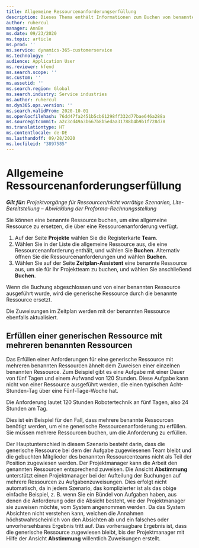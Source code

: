 ```yaml
---
title: Allgemeine Ressourcenanforderungserfüllung
description: Dieses Thema enthält Informationen zum Buchen von benannten Ressourcen für eine generische Ressourcenanforderung.
author: ruhercul
manager: AnnBe
ms.date: 09/23/2020
ms.topic: article
ms.prod: ''
ms.service: dynamics-365-customerservice
ms.technology: ''
audience: Application User
ms.reviewer: kfend
ms.search.scope: ''
ms.custom: ''
ms.assetid: ''
ms.search.region: Global
ms.search.industry: Service industries
ms.author: ruhercul
ms.dyn365.ops.version: ''
ms.search.validFrom: 2020-10-01
ms.openlocfilehash: 76dd47fa2451b5cb61298ff332d77bae646a288a
ms.sourcegitcommit: a2c3cd49a3b667b8b5edaa31788b4b9b1f728d78
ms.translationtype: HT
ms.contentlocale: de-DE
ms.lasthandoff: 09/28/2020
ms.locfileid: "3897585"
---
```

# <a name="generic-resource-requirement-fulfillment"></a>Allgemeine Ressourcenanforderungserfüllung

_**Gilt für:** Projektvorgänge für Ressourcen/nicht vorrätige Szenarien, Lite-Bereitstellung – Abwicklung der Proforma-Rechnungsstellung_

Sie können eine benannte Ressource buchen, um eine allgemeine Ressource zu ersetzen, die über eine Ressourcenanforderung verfügt.

1. Auf der Seite **Projekte** wählen Sie die Registerkarte **Team**.
2. Wählen Sie in der Liste die allgemeine Ressource aus, die eine Ressourcenanforderung enthält, und wählen Sie **Buchen**. Alternativ öffnen Sie die Ressourcenanforderungen und wählen **Buchen**.
3. Wählen Sie auf der Seite **Zeitplan-Assistent** eine benannte Ressource aus, um sie für Ihr Projektteam zu buchen, und wählen Sie anschließend **Buchen**.

Wenn die Buchung abgeschlossen und von einer benannten Ressource ausgeführt wurde, wird die generische Ressource durch die benannte Ressource ersetzt.

Die Zuweisungen im Zeitplan werden mit der benannten Ressource ebenfalls aktualisiert.

## <a name="fulfill-a-generic-resource-with-multiple-named-resources"></a>Erfüllen einer generischen Ressource mit mehreren benannten Ressourcen
Das Erfüllen einer Anforderungen für eine generische Ressource mit mehreren benannten Ressourcen ähnelt dem Zuweisen einer einzelnen benannten Ressource. Zum Beispiel gibt es eine Aufgabe mit einer Dauer von fünf Tagen und einem Aufwand von 120 Stunden. Diese Aufgabe kann nicht von einer Ressource ausgeführt werden, die einen typischen Acht-Stunden-Tag über eine Fünf-Tage-Woche hat. 

Die Anforderung lautet 120 Stunden Robotertechnik an fünf Tagen, also 24 Stunden am Tag.

Dies ist ein Beispiel für den Fall, dass mehrere benannte Ressourcen benötigt werden, um eine generische Ressourcenanforderung zu erfüllen. Sie müssen mehrere Ressourcen buchen, um die Anforderung zu erfüllen.

Der Hauptunterschied in diesem Szenario besteht darin, dass die generische Ressource bei dem der Aufgabe zugewiesenen Team bleibt und die gebuchten Mitglieder des benannten Ressourcenteams nicht als Teil der Position zugewiesen werden. Der Projektmanager kann die Arbeit den genannten Ressourcen entsprechend zuweisen. Die Ansicht **Abstimmung** unterstützt einen Projektmanager bei der Aufteilung der Buchungen auf mehrere Ressourcen zu Aufgabenzuweisungen. Dies erfolgt nicht automatisch, da in jedem Szenario, das komplizierter ist als das obige einfache Beispiel, z. B. wenn Sie ein Bündel von Aufgaben haben, aus denen die Anforderung oder die Absicht besteht, wie der Projektmanager sie zuweisen möchte, vom System angenommen werden. Da das System Absichten nicht verstehen kann, weichen die Annahmen höchstwahrscheinlich von den Absichten ab und ein falsches oder unvorhersehbares Ergebnis tritt auf. Das vorhersagbare Ergebnis ist, dass die generische Ressource zugewiesen bleibt, bis der Projektmanager mit Hilfe der Ansicht **Abstimmung** willentlich Zuweisungen erstellt.


